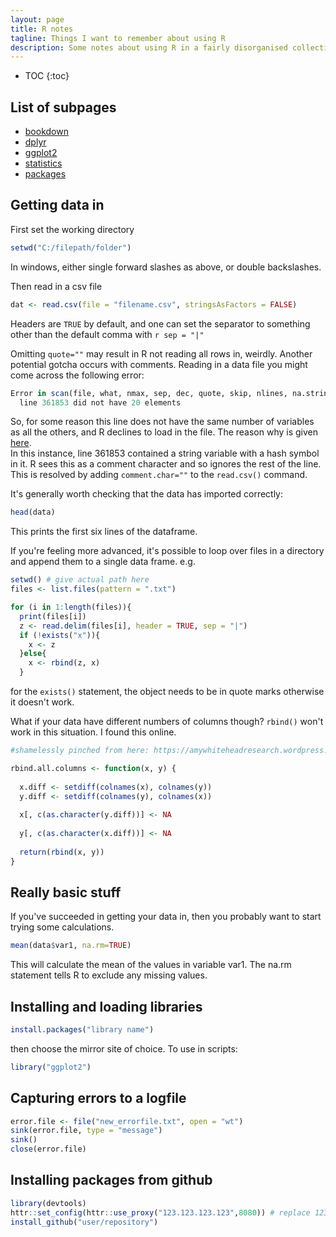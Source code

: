 ```yaml
---
layout: page
title: R notes
tagline: Things I want to remember about using R
description: Some notes about using R in a fairly disorganised collection
---
```


* TOC
{:toc}

## List of subpages

 - [bookdown](bookdown.md)
 - [dplyr](dplyr.md)
 - [ggplot2](ggplot2.md)
 - [statistics](statistics.md)
 - [packages](packages.md)

## Getting data in
First set the working directory

```r
setwd("C:/filepath/folder")
```

In windows, either single forward slashes as above, or double backslashes. 

Then read in a csv file

```r
dat <- read.csv(file = "filename.csv", stringsAsFactors = FALSE)
```

Headers are `TRUE` by default, and one can set the separator to something other than the default comma with `r sep = "|"`

Omitting `quote=""` may result in R not reading all rows in, weirdly.
Another potential gotcha occurs with comments. 
Reading in a data file you might come across the following error:

```r
Error in scan(file, what, nmax, sep, dec, quote, skip, nlines, na.strings,  : 
  line 361853 did not have 20 elements
```
	  
So, for some reason this line does not have the same number of variables as all the others, and R declines to load in the file. 
The reason why is given [here](http://cran.r-project.org/doc/manuals/R-data.html#Spreadsheet_002dlike-data).  
In this instance, line 361853 contained a string variable with a hash symbol in it. 
R sees this as a comment character and so ignores the rest of the line. 
This is resolved by adding `comment.char=""` to the `read.csv()` command. 

It's generally worth checking that the data has imported correctly:

```r
head(data)
```
This prints the first six lines of the dataframe.

If you're feeling more advanced, it's possible to loop over files in a directory and append them to a single data frame. e.g.

```r
setwd() # give actual path here
files <- list.files(pattern = ".txt")

for (i in 1:length(files)){
  print(files[i])
  z <- read.delim(files[i], header = TRUE, sep = "|")
  if (!exists("x")){
    x <- z
  }else{
    x <- rbind(z, x)
  }
```

for the `exists()` statement, the object needs to be in quote marks otherwise it doesn't work. 

What if your data have different numbers of columns though? 
`rbind()` won't work in this situation. 
I found this online. 

```r
#shamelessly pinched from here: https://amywhiteheadresearch.wordpress.com/2013/05/13/combining-dataframes-when-the-columns-dont-match/

rbind.all.columns <- function(x, y) {
  
  x.diff <- setdiff(colnames(x), colnames(y))
  y.diff <- setdiff(colnames(y), colnames(x))
  
  x[, c(as.character(y.diff))] <- NA
  
  y[, c(as.character(x.diff))] <- NA
  
  return(rbind(x, y))
}
```
	
## Really basic stuff

If you've succeeded in getting your data in, then you probably want to start trying some calculations.

```r
mean(data$var1, na.rm=TRUE)
```
This will calculate the mean of the values in variable var1. The na.rm statement tells R to exclude any missing values. 

## Installing and loading libraries

```r
install.packages("library name")
```

then choose the mirror site of choice. 
To use in scripts:

```r
library("ggplot2")
```

## Capturing errors to a logfile

```r
error.file <- file("new_errorfile.txt", open = "wt")
sink(error.file, type = "message")
sink()
close(error.file)
```

## Installing packages from github

```r
library(devtools)
httr::set_config(httr::use_proxy("123.123.123.123",8080)) # replace 123... with your proxy settings
install_github("user/repository")
```

